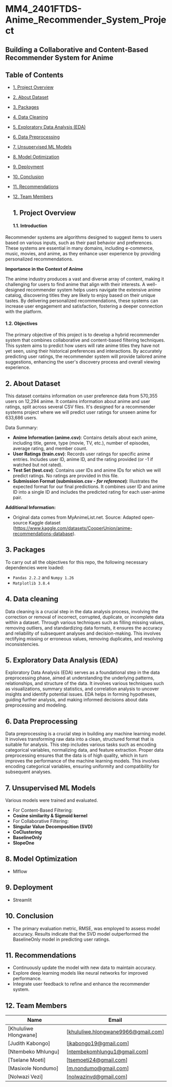 # MM4_2401FTDS-Anime_Recommender_System_Project
## Building a Collaborative and Content-Based Recommender System for Anime

 ## Table of Contents
* [1. Project Overview](#project-description)
* [2. About Dataset](#dataset)
* [3. Packages](#packages)
* [4. Data Cleaning](#data-cleaning)
* [5. Exploratory Data Analysis (EDA)](#exploratory-data-analysis-eda)
* [6. Data Preprocessing](#data-preprocessing)
* [7. Unsupervised ML Models](#recommender-models)
* [8. Model Optimization](#model-optimization)
* [9. Deployment](#deployment)
* [10. Conclusion](#conclusion)
* [11. Recommendations](#recommendations)
* [12. Team Members](#team-members)

  ## 1. Project Overview
  #### 1.1. Introduction
Recommender systems are algorithms designed to suggest items to users based on various inputs, such as their past behavior and preferences. These systems are essential in many domains, including e-commerce, music, movies, and anime, as they enhance user experience by providing personalized recommendations.

**Importance in the Context of Anime**

The anime industry produces a vast and diverse array of content, making it challenging for users to find anime that align with their interests. A well-designed recommender system helps users navigate the extensive anime catalog, discovering titles they are likely to enjoy based on their unique tastes. By delivering personalized recommendations, these systems can increase user engagement and satisfaction, fostering a deeper connection with the platform.


#### 1.2. Objectives
The primary objective of this project is to develop a hybrid recommender system that combines collaborative and content-based filtering techniques. This system aims to predict how users will rate anime titles they have not yet seen, using their historical preferences and interactions. By accurately predicting user ratings, the recommender system will provide tailored anime suggestions, enhancing the user's discovery process and overall viewing experience.
<br>

## 2. About Dataset

This dataset contains information on user preference data from 570,355 users on 12,294 anime. It contains information about anime and user ratings, split across several CSV files. It's designed for a recommender systems project where we will predict user ratings for unseen anime for 633,686 users.

Data Summary:
- **Anime Information (anime.csv)**: Contains details about each anime, including title, genre, type (movie, TV, etc.), number of episodes, average rating, and member count.
- **User Ratings (train.csv)**: Records user ratings for specific anime entries. Includes user ID, anime ID, and the rating provided (or -1 if watched but not rated).
- **Test Set (test.csv)**: Contains user IDs and anime IDs for which we will predict ratings. No ratings are provided in this file.
- **Submission Format (submission.csv - *for reference*)**: Illustrates the expected format for our final predictions. It combines user ID and anime ID into a single ID and includes the predicted rating for each user-anime pair.

**Additional Information:**
- Original data comes from MyAnimeList.net. Source: Adapted open-source Kaggle dataset 
(https://www.kaggle.com/datasets/CooperUnion/anime-recommendations-database).

## 3. Packages <a class="anchor" id="packages"></a>

To carry out all the objectives for this repo, the following necessary dependencies were loaded:
+ `Pandas 2.2.2` and `Numpy 1.26`
+ `Matplotlib 3.8.4`
  
## 4. Data cleaning

Data cleaning is a crucial step in the data analysis process, involving the correction or removal of incorrect, corrupted, duplicate, or incomplete data within a dataset. Through various techniques such as filling missing values, removing outliers, and standardizing data formats, it ensures the accuracy and reliability of subsequent analyses and decision-making. This involves rectifying missing or erroneous values, removing duplicates, and resolving inconsistencies.

## 5. Exploratory Data Analysis (EDA)

Exploratory Data Analysis (EDA) serves as a foundational step in the data preprocessing phase, aimed at understanding the underlying patterns, relationships, and structure of the data. It involves various techniques such as visualizations, summary statistics, and correlation analysis to uncover insights and identify potential issues. EDA helps in forming hypotheses, guiding further analysis, and making informed decisions about data preprocessing and modeling.
  
## 6. Data Preprocessing

Data preprocessing is a crucial step in building any machine learning model. It involves transforming raw data into a clean, structured format that is suitable for analysis. This step includes various tasks such as encoding categorical variables, normalizing data, and feature extraction. Proper data preprocessing ensures that the data is of high quality, which in turn improves the performance of the machine learning models. This involves encoding categorical variables, ensuring uniformity and compatibility for subsequent analyses.

## 7. Unsupervised ML Models

Various models were trained and evaluated.
- For Content-Based Filtering:
 - **Cosine similarity & Sigmoid kernel**
- For Collaborative Filtering:
 - **Singular Value Decomposition (SVD)**
 - **CoClustering**
 - **BaselineOnly**
 - **SlopeOne**
 
## 8. Model Optimization
- Mlflow

## 9. Deployment
- Streamlit

## 10. Conclusion
- The primary evaluation metric, RMSE, was employed to assess model accuracy. Results indicate that the SVD model outperformed the BaselineOnly model in predicting user ratings.

## 11. Recommendations

- Continuously update the model with new data to maintain accuracy.
- Explore deep learning models like neural networks for improved performance.
- Integrate user feedback to refine and enhance the recommender system.

## 12. Team Members
   | Name                                                      |Email              
|--------------------------------------------------------------|--------------------             
| [Khululiwe Hlongwane]                                        |[khululiwe.hlongwane9966@gmail.com]      
| [Judith Kabongo]                                             |[jkabongo19@gmail.com]  
| [Ntembeko Mhlungu]                                           |[ntembekomhlungu1@gmail.com]
| [Tselane Moeti]                                              |[tsemoeti24@gmail.com]
| [Masixole Nondumo]                                           |[m.nondumo@gmail.com]
| [Nolwazi Vezi]                                               |[nolwazinvd@gmail.com]
                          
